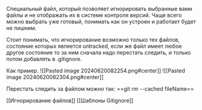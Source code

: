 Специальный файл, который позволяет игнорировать выбранные вами файлы и не отображать их в системе контроля версий. Чаще всего можно выбрать уже готовый, понимать как он устроен и работает будет не лишним.

Стоит понимать, что игнорирование возможно только тех файлов, состояние которых является untracked, если же файл имеет любое другое состояние то за ним сначала надо перестать следить, и только потом добавлять в .gitignore.

Как пример.
![[Pasted image 20240620082254.png#center]]
![[Pasted image 20240620082304.png#center]]

Перестать следить за файлом можно так:
==git rm --cached fileName==

[[Игнорирование файлов]]
[[Шаблоны Gitignore]]